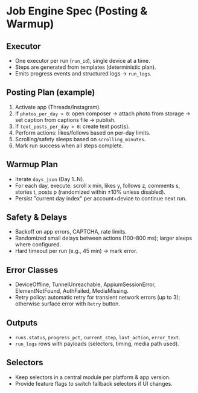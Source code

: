 # Job Engine Spec (Posting & Warmup)

## Executor
- One executor per run (`run_id`), single device at a time.
- Steps are generated from templates (deterministic plan).
- Emits progress events and structured logs → `run_logs`.

## Posting Plan (example)
1. Activate app (Threads/Instagram).
2. If `photos_per_day > 0`: open composer → attach photo from storage → set caption from captions file → publish.
3. If `text_posts_per_day > 0`: create text post(s).
4. Perform actions: likes/follows based on per-day limits.
5. Scrolling/safety sleeps based on `scrolling_minutes`.
6. Mark run success when all steps complete.

## Warmup Plan
- Iterate `days_json` (Day 1..N).
- For each day, execute: scroll x min, likes y, follows z, comments s, stories t, posts p (randomized within ±10% unless disabled).
- Persist "current day index" per account+device to continue next run.

## Safety & Delays
- Backoff on app errors, CAPTCHA, rate limits.
- Randomized small delays between actions (100–800 ms); larger sleeps where configured.
- Hard timeout per run (e.g., 45 min) → mark error.

## Error Classes
- DeviceOffline, TunnelUnreachable, AppiumSessionError, ElementNotFound, AuthFailed, MediaMissing.
- Retry policy: automatic retry for transient network errors (up to 3); otherwise surface error with `Retry` button.

## Outputs
- `runs.status`, `progress_pct`, `current_step`, `last_action`, `error_text`.
- `run_logs` rows with payloads (selectors, timing, media path used).

## Selectors
- Keep selectors in a central module per platform & app version.
- Provide feature flags to switch fallback selectors if UI changes.
